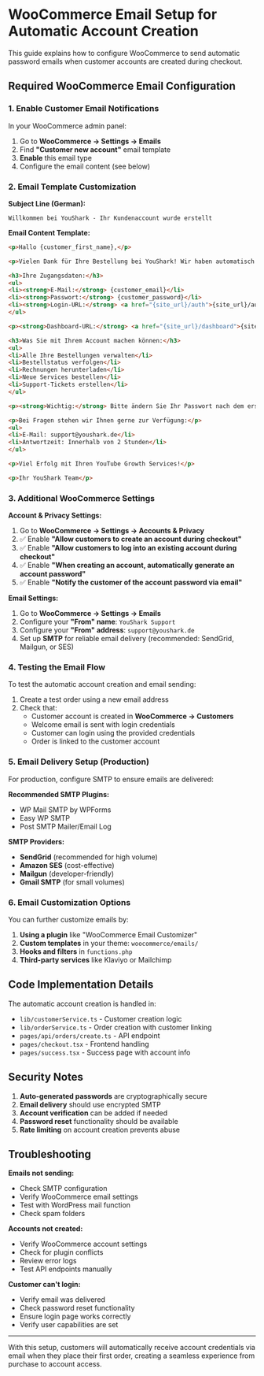 # WooCommerce Email Setup for Automatic Account Creation

This guide explains how to configure WooCommerce to send automatic password emails when customer accounts are created during checkout.

## Required WooCommerce Email Configuration

### 1. Enable Customer Email Notifications

In your WooCommerce admin panel:

1. Go to **WooCommerce → Settings → Emails**
2. Find **"Customer new account"** email template
3. **Enable** this email type
4. Configure the email content (see below)

### 2. Email Template Customization

**Subject Line (German):**
```
Willkommen bei YouShark - Ihr Kundenaccount wurde erstellt
```

**Email Content Template:**
```html
<p>Hallo {customer_first_name},</p>

<p>Vielen Dank für Ihre Bestellung bei YouShark! Wir haben automatisch ein Kundenaccount für Sie erstellt.</p>

<h3>Ihre Zugangsdaten:</h3>
<ul>
<li><strong>E-Mail:</strong> {customer_email}</li>
<li><strong>Passwort:</strong> {customer_password}</li>
<li><strong>Login-URL:</strong> <a href="{site_url}/auth">{site_url}/auth</a></li>
</ul>

<p><strong>Dashboard-URL:</strong> <a href="{site_url}/dashboard">{site_url}/dashboard</a></p>

<h3>Was Sie mit Ihrem Account machen können:</h3>
<ul>
<li>Alle Ihre Bestellungen verwalten</li>
<li>Bestellstatus verfolgen</li>
<li>Rechnungen herunterladen</li>
<li>Neue Services bestellen</li>
<li>Support-Tickets erstellen</li>
</ul>

<p><strong>Wichtig:</strong> Bitte ändern Sie Ihr Passwort nach dem ersten Login aus Sicherheitsgründen.</p>

<p>Bei Fragen stehen wir Ihnen gerne zur Verfügung:</p>
<ul>
<li>E-Mail: support@youshark.de</li>
<li>Antwortzeit: Innerhalb von 2 Stunden</li>
</ul>

<p>Viel Erfolg mit Ihren YouTube Growth Services!</p>

<p>Ihr YouShark Team</p>
```

### 3. Additional WooCommerce Settings

**Account & Privacy Settings:**
1. Go to **WooCommerce → Settings → Accounts & Privacy**
2. ✅ Enable **"Allow customers to create an account during checkout"**
3. ✅ Enable **"Allow customers to log into an existing account during checkout"** 
4. ✅ Enable **"When creating an account, automatically generate an account password"**
5. ✅ Enable **"Notify the customer of the account password via email"**

**Email Settings:**
1. Go to **WooCommerce → Settings → Emails**
2. Configure your **"From" name**: `YouShark Support`
3. Configure your **"From" address**: `support@youshark.de`
4. Set up **SMTP** for reliable email delivery (recommended: SendGrid, Mailgun, or SES)

### 4. Testing the Email Flow

To test the automatic account creation and email sending:

1. Create a test order using a new email address
2. Check that:
   - Customer account is created in **WooCommerce → Customers**
   - Welcome email is sent with login credentials
   - Customer can login using the provided credentials
   - Order is linked to the customer account

### 5. Email Delivery Setup (Production)

For production, configure SMTP to ensure emails are delivered:

**Recommended SMTP Plugins:**
- WP Mail SMTP by WPForms
- Easy WP SMTP
- Post SMTP Mailer/Email Log

**SMTP Providers:**
- **SendGrid** (recommended for high volume)
- **Amazon SES** (cost-effective)
- **Mailgun** (developer-friendly)
- **Gmail SMTP** (for small volumes)

### 6. Email Customization Options

You can further customize emails by:

1. **Using a plugin** like "WooCommerce Email Customizer"
2. **Custom templates** in your theme: `woocommerce/emails/`
3. **Hooks and filters** in `functions.php`
4. **Third-party services** like Klaviyo or Mailchimp

## Code Implementation Details

The automatic account creation is handled in:
- `lib/customerService.ts` - Customer creation logic
- `lib/orderService.ts` - Order creation with customer linking
- `pages/api/orders/create.ts` - API endpoint
- `pages/checkout.tsx` - Frontend handling
- `pages/success.tsx` - Success page with account info

## Security Notes

1. **Auto-generated passwords** are cryptographically secure
2. **Email delivery** should use encrypted SMTP
3. **Account verification** can be added if needed
4. **Password reset** functionality should be available
5. **Rate limiting** on account creation prevents abuse

## Troubleshooting

**Emails not sending:**
- Check SMTP configuration
- Verify WooCommerce email settings
- Test with WordPress mail function
- Check spam folders

**Accounts not created:**
- Verify WooCommerce account settings
- Check for plugin conflicts
- Review error logs
- Test API endpoints manually

**Customer can't login:**
- Verify email was delivered
- Check password reset functionality
- Ensure login page works correctly
- Verify user capabilities are set

---

With this setup, customers will automatically receive account credentials via email when they place their first order, creating a seamless experience from purchase to account access.